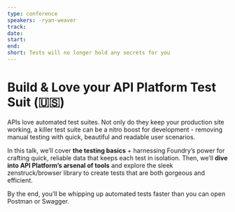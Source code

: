 ```yaml
---
type: conference
speakers: -ryan-weaver
track: 
date: 
start: 
end: 
short: Tests will no longer hold any secrets for you
---
```


# Build & Love your API Platform Test Suit (🇺🇸) 

APIs love automated test suites. Not only do they keep your production site working, a killer test suite can be a nitro boost for development - removing manual testing with quick, beautiful and readable user scenarios.

In this talk, we’ll cover **the testing basics** + harnessing Foundry’s power for crafting quick, reliable data that keeps each test in isolation. Then, we’ll **dive into API Platform’s arsenal of tools** and explore the sleek zenstruck/browser library to create tests that are both gorgeous and efficient. 

By the end, you’ll be whipping up automated tests faster than you can open Postman or Swagger.